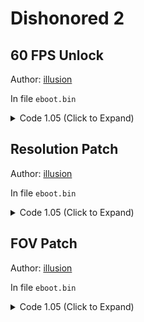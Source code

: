 # Dishonored 2

## 60 FPS Unlock

Author: [illusion](https://github.com/illusion0001)

In file `eboot.bin`

<details>
<summary>Code 1.05 (Click to Expand)</summary>

```
BE 01 00 00 00 E8 42 CC 9C 01

BE 00 00 00 00 E8 42 CC 9C 01
```

</details>

## Resolution Patch

Author: [illusion](https://github.com/illusion0001)

In file `eboot.bin`

<details>
<summary>Code 1.05 (Click to Expand)</summary>

```
# Call

C5 FA 10 1D 67 C4 65 03

E8 7F 09 64 FF EB 09 03

# Res adjustment code
# 67% of 1920x1080

55 48 89 E5 41 57 41 56 53 48 81 EC 28 02 00 00 4C 8B 3D C1 14 D5 02 48 8D 9D C0 FD FF FF 4C 8D B5 E0

C3 C7 05 11 BB 01 04 1F 85 2B 3F C5 FA 10 1D 09 BB 01 04 C5 FA 10 15 01 BB 01 04 C3 FF FF 4C 8D B5 E0

# Some notes
# I hardcoded horizontal scale to vertical
# to remove 
# C5 FA 10 15 01 BB 01 04
# C1 14 D5 02 48 8D 9D C3
# Neo will need adjustments.
# Line to change
# C7 05 11 BB 01 04 1F 85 2B 3F
# highlight 1F 85 2B 3F to get float value.
# 0.67f
```

</details>

## FOV Patch

Author: [illusion](https://github.com/illusion0001)

In file `eboot.bin`

<details>
<summary>Code 1.05 (Click to Expand)</summary>

```
# call

C5 FA 10 05 7E 6C C5 03

67 67 E8 0C 7D 51 FF 90

# main code

55 48 89 E5 41 57 41 56 53 48 81 EC 28 02 00 00 4C 8B 3D 61 15 D5 02

C3 C7 05 69 EF 73 04 00 00 F0 42 C5 FA 10 05 61 EF 73 04 C3 15 D5 02

# hardcoded to 120f
# line to change
# C7 05 69 EF 73 04 00 00 F0 42
# highlight 00 00 F0 42 to get float value.
```

</details>
